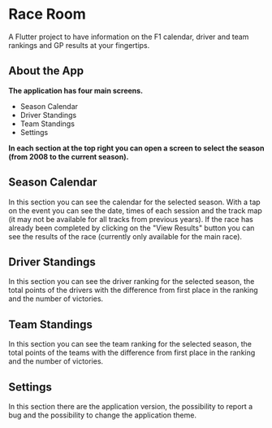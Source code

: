 # Race Room

A Flutter project to have information on the F1 calendar, driver and team rankings and GP results at your fingertips.

## About the App

<strong>The application has four main screens.</strong>

- Season Calendar
- Driver Standings
- Team Standings
- Settings

<strong>In each section at the top right you can open a screen to select the season (from 2008 to the current season).</strong>

## Season Calendar

In this section you can see the calendar for the selected season.
With a tap on the event you can see the date, times of each session and the track map (it may not be available for all tracks from previous years).
If the race has already been completed by clicking on the "View Results" button you can see the results of the race (currently only available for the main race).

## Driver Standings

In this section you can see the driver ranking for the selected season, the total points of the drivers with the difference from first place in the ranking and the number of victories.

## Team Standings

In this section you can see the team ranking for the selected season, the total points of the teams with the difference from first place in the ranking and the number of victories.

## Settings

In this section there are the application version, the possibility to report a bug and the possibility to change the application theme.
